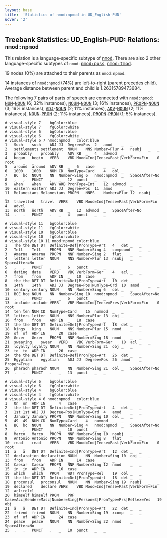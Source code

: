 ```yaml
---
layout: base
title:  'Statistics of nmod:npmod in UD_English-PUD'
udver: '2'
---
```


## Treebank Statistics: UD_English-PUD: Relations: `nmod:npmod`

This relation is a language-specific subtype of <tt><a href="en_pud-dep-nmod.html">nmod</a></tt>.
There are also 2 other language-specific subtypes of `nmod`: <tt><a href="en_pud-dep-nmod-poss.html">nmod:poss</a></tt>, <tt><a href="en_pud-dep-nmod-tmod.html">nmod:tmod</a></tt>.

19 nodes (0%) are attached to their parents as `nmod:npmod`.

14 instances of `nmod:npmod` (74%) are left-to-right (parent precedes child).
Average distance between parent and child is 1.26315789473684.

The following 7 pairs of parts of speech are connected with `nmod:npmod`: <tt><a href="en_pud-pos-NUM.html">NUM</a></tt>-<tt><a href="en_pud-pos-NOUN.html">NOUN</a></tt> (6; 32% instances), <tt><a href="en_pud-pos-NOUN.html">NOUN</a></tt>-<tt><a href="en_pud-pos-NOUN.html">NOUN</a></tt> (3; 16% instances), <tt><a href="en_pud-pos-PROPN.html">PROPN</a></tt>-<tt><a href="en_pud-pos-NOUN.html">NOUN</a></tt> (3; 16% instances), <tt><a href="en_pud-pos-ADJ.html">ADJ</a></tt>-<tt><a href="en_pud-pos-NOUN.html">NOUN</a></tt> (2; 11% instances), <tt><a href="en_pud-pos-ADV.html">ADV</a></tt>-<tt><a href="en_pud-pos-NOUN.html">NOUN</a></tt> (2; 11% instances), <tt><a href="en_pud-pos-NOUN.html">NOUN</a></tt>-<tt><a href="en_pud-pos-PRON.html">PRON</a></tt> (2; 11% instances), <tt><a href="en_pud-pos-PROPN.html">PROPN</a></tt>-<tt><a href="en_pud-pos-PRON.html">PRON</a></tt> (1; 5% instances).


~~~ conllu
# visual-style 7	bgColor:blue
# visual-style 7	fgColor:white
# visual-style 6	bgColor:blue
# visual-style 6	fgColor:white
# visual-style 6 7 nmod:npmod	color:blue
1	Such	such	ADJ	JJ	Degree=Pos	2	amod	_	_
2	settlements	settlement	NOUN	NNS	Number=Plur	4	nsubj	_	_
3	probably	probably	ADV	RB	_	4	advmod	_	_
4	began	begin	VERB	VBD	Mood=Ind|Tense=Past|VerbForm=Fin	0	root	_	_
5	around	around	ADV	RB	_	6	case	_	_
6	1000	1000	NUM	CD	NumType=Card	4	obl	_	_
7	BC	bc	NOUN	NN	Number=Sing	6	nmod:npmod	_	SpaceAfter=No
8	,	,	PUNCT	,	_	12	punct	_	_
9	when	when	ADV	WRB	PronType=Int	12	advmod	_	_
10	eastern	eastern	ADJ	JJ	Degree=Pos	11	amod	_	_
11	Melanesians	Melanesians	PROPN	NNPS	Number=Plur	12	nsubj	_	_
12	travelled	travel	VERB	VBD	Mood=Ind|Tense=Past|VerbForm=Fin	4	advcl	_	_
13	north	north	ADV	RB	_	12	advmod	_	SpaceAfter=No
14	.	.	PUNCT	.	_	4	punct	_	_

~~~


~~~ conllu
# visual-style 11	bgColor:blue
# visual-style 11	fgColor:white
# visual-style 10	bgColor:blue
# visual-style 10	fgColor:white
# visual-style 10 11 nmod:npmod	color:blue
1	The	the	DET	DT	Definite=Def|PronType=Art	4	det	_	_
2	Tell	Tell	PROPN	NNP	Number=Sing	4	compound	_	_
3	Amarna	Amarna	PROPN	NNP	Number=Sing	2	flat	_	_
4	letters	letter	NOUN	NNS	Number=Plur	13	nsubj	_	SpaceAfter=No
5	,	,	PUNCT	,	_	6	punct	_	_
6	dating	date	VERB	VBG	VerbForm=Ger	4	acl	_	_
7	from	from	ADP	IN	_	10	case	_	_
8	the	the	DET	DT	Definite=Def|PronType=Art	10	det	_	_
9	14th	14th	ADJ	JJ	Degree=Pos|NumType=Ord	10	amod	_	_
10	century	century	NOUN	NN	Number=Sing	6	obl	_	_
11	BCE	bce	NOUN	NN	Number=Sing	10	nmod:npmod	_	SpaceAfter=No
12	,	,	PUNCT	,	_	6	punct	_	_
13	include	include	VERB	VBP	Mood=Ind|Tense=Pres|VerbForm=Fin	0	root	_	_
14	ten	ten	NUM	CD	NumType=Card	15	nummod	_	_
15	letters	letter	NOUN	NNS	Number=Plur	13	obj	_	_
16	from	from	ADP	IN	_	18	case	_	_
17	the	the	DET	DT	Definite=Def|PronType=Art	18	det	_	_
18	kings	king	NOUN	NNS	Number=Plur	15	nmod	_	_
19	of	of	ADP	IN	_	20	case	_	_
20	Gezer	Gezer	PROPN	NNP	Number=Sing	18	nmod	_	_
21	swearing	swear	VERB	VBG	VerbForm=Ger	18	acl	_	_
22	loyalty	loyalty	NOUN	NN	Number=Sing	21	obj	_	_
23	to	to	ADP	IN	_	26	case	_	_
24	the	the	DET	DT	Definite=Def|PronType=Art	26	det	_	_
25	Egyptian	egyptian	ADJ	JJ	Degree=Pos	26	amod	_	Proper=True
26	pharaoh	pharaoh	NOUN	NN	Number=Sing	21	obl	_	SpaceAfter=No
27	.	.	PUNCT	.	_	13	punct	_	_

~~~


~~~ conllu
# visual-style 6	bgColor:blue
# visual-style 6	fgColor:white
# visual-style 4	bgColor:blue
# visual-style 4	fgColor:white
# visual-style 4 6 nmod:npmod	color:blue
1	On	on	ADP	IN	_	4	case	_	_
2	the	the	DET	DT	Definite=Def|PronType=Art	4	det	_	_
3	1st	1st	ADJ	JJ	Degree=Pos|NumType=Ord	4	amod	_	_
4	January	January	PROPN	NNP	Number=Sing	10	obl	_	_
5	49	49	NUM	CD	NumType=Card	4	nummod	_	_
6	BC	bc	NOUN	NN	Number=Sing	4	nmod:npmod	_	SpaceAfter=No
7	,	,	PUNCT	,	_	10	punct	_	_
8	Marco	Marco	PROPN	NNP	Number=Sing	10	nsubj	_	_
9	Antonio	Antonio	PROPN	NNP	Number=Sing	8	flat	_	_
10	read	read	VERB	VBD	Mood=Ind|Tense=Past|VerbForm=Fin	0	root	_	_
11	a	a	DET	DT	Definite=Ind|PronType=Art	12	det	_	_
12	declaration	declaration	NOUN	NN	Number=Sing	10	obj	_	_
13	from	from	ADP	IN	_	14	case	_	_
14	Caesar	Caesar	PROPN	NNP	Number=Sing	12	nmod	_	_
15	in	in	ADP	IN	_	16	case	_	_
16	which	which	PRON	WDT	PronType=Rel	19	obl	_	_
17	the	the	DET	DT	Definite=Def|PronType=Art	18	det	_	_
18	proconsul	proconsul	NOUN	NN	Number=Sing	19	nsubj	_	_
19	declared	declare	VERB	VBD	Mood=Ind|Tense=Past|VerbForm=Fin	12	acl:relcl	_	_
20	himself	himself	PRON	PRP	Case=Acc|Gender=Masc|Number=Sing|Person=3|PronType=Prs|Reflex=Yes	19	obj	_	_
21	a	a	DET	DT	Definite=Ind|PronType=Art	22	det	_	_
22	friend	friend	NOUN	NN	Number=Sing	19	xcomp	_	_
23	of	of	ADP	IN	_	24	case	_	_
24	peace	peace	NOUN	NN	Number=Sing	22	nmod	_	SpaceAfter=No
25	.	.	PUNCT	.	_	10	punct	_	_

~~~


